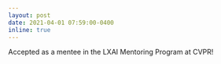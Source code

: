 ```yaml
---
layout: post
date: 2021-04-01 07:59:00-0400
inline: true
---
```


Accepted as a mentee in the LXAI Mentoring Program at CVPR! 